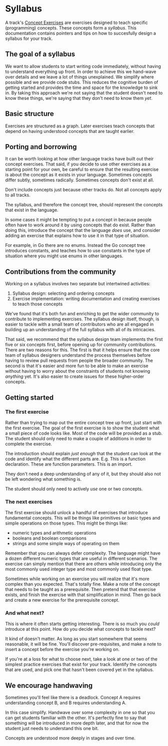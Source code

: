 # Syllabus

A track's [Concept Exercises](/docs/building/tracks/concept-exercises) are exercises designed to teach specific (programming) concepts.
These concepts form a _syllabus_.
This documentation contains pointers and tips on how to succesfully design a syllabus for your track.

## The goal of a syllabus

We want to allow students to start writing code immediately, without having to understand everything up front.
In order to achieve this we hand-wave over details and we leave a lot of things unexplained.
We simplify where possible and we provide code stubs.
This reduces the cognitive burden of getting started and provides the time and space for the knowledge to sink in.
By taking this approach we're not saying that the student doesn't need to know these things, we're saying that they don't need to know them _yet_.

## Basic structure

Exercises are structured as a graph.
Later exercises teach concepts that depend on having understood concepts that are taught earlier.

## Porting and borrowing

It can be worth looking at how other language tracks have built out their concept exercises.
That said, if you decide to use other exercises as a starting point for your own, be careful to ensure that the resulting exercise is about the concept as it exists in your language.
Sometimes concepts differ subtly, sometimes radically.
Sometimes concepts don't exist at all.

Don't include concepts just because other tracks do.
Not all concepts apply to all tracks.

The syllabus, and therefore the concept tree, should represent the concepts that exist in the language.

In some cases it might be tempting to put a concept in because people often have to work around it by using concepts that do exist.
Rather than doing this, introduce the concept that the language _does_ use, and consider adding an exercise that explains how to use it in that type of situation.

For example, in Go there are no enums.
Instead the Go concept tree introduces constants, and teaches how to use constants in the type of situation where you might use enums in other languages.

## Contributions from the community

Working on a syllabus involves two separate but intertwined activities:

1. Syllabus design: selecting and ordering concepts
2. Exercise implementation: writing documentation and creating exercises to teach those concepts

We've found that it's both fun and enriching to get the wider community to contribute to implementing exercises.
The syllabus design itself, though, is easier to tackle with a small team of contributors who are all engaged in building up an understanding of the full syllabus with all of its intricacies.

That said, we recommend that the syllabus design team implements the first five or six concepts first, before opening up for community contributions.
There are two reasons for this.
The first is that it helps ensure that the core team of syllabus designers understand the process themselves before having to review pull requests from people the broader community.
The second is that it's easier and more fun to be able to make an exercise without having to worry about the constraints of students not knowing _anything_ yet.
It's also easier to create issues for these higher-order concepts.

## Getting started

### The first exercise

Rather than trying to map out the entire concept tree up front, just start with the first exercise.
The goal of the first exercise is to show the student what a small piece of code looks like.
Most of the code will be provided as a stub.
The student should only need to make a couple of additions in order to complete the exercise.

The introduction should explain _just enough_ that the student can look at the code and identify what the different parts are.
E.g. This is a function declaration. These are function parameters. This is an import.

They don't need a deep understanding of any of it, but they should also not be left wondering what something is.

The student should only need to actively _use_ one or two concepts.

### The next exercises

The first exercise should unlock a handful of exercises that introduce fundamental concepts.
This will be things like primitives or basic types and simple operations on those types.
This might be things like:
- numeric types and arithmetic operations
- booleans and boolean comparisons
- strings and some simple ways of operating on them

Remember that you can always defer complexity.
The language might have a dozen different numeric types that are useful in different scenarios.
The exercise can simply mention that there are others while introducing only the most commonly used integer type and most commonly used float type.

Sometimes while working on an exercise you will realize that it's more complex than you expected.
That's totally fine.
Make a note of the concept that needs to be taught as a prerequisite.
Then pretend that that exercise exists, and finish the exercise with that simplification in mind.
Then go back and create a new exercise for the prerequisite concept.

### And what next?

This is where it often starts getting interesting.
There is so much you _could_ introduce at this point.
How do you decide what concepts to tackle next?

It kind of doesn't matter.
As long as you start somewhere that seems reasonable, it will be fine.
You'll discover pre-requisites, and make a note to insert a concept before the exercise you're working on.

If you're at a loss for what to choose next, take a look at one or two of the simplest practice exercises that exist for your track.
Identify the concepts that are used, and pick one that hasn't been covered yet in the syllabus.

## We encourage handwaving

Sometimes you'll feel like there is a deadlock.
Concept A requires understanding concept B, and B requires understanding A.

In this case simplify.
Handwave over some complexity in one so that you can get students familiar with the other.
It's perfectly fine to say that something will be introduced in more depth later, and that for now the student just needs to understand this one bit.

Concepts are understood more deeply in stages and over time.


